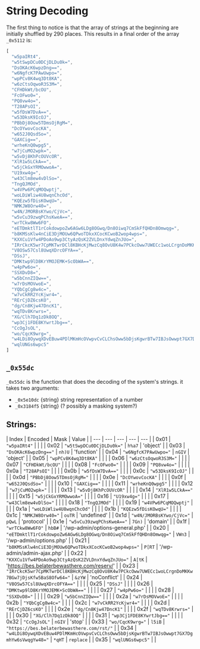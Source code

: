 # String Decoding

The first thing to notice is that the array of strings at the beginning are initially shuffled by 290 places.
This results in a final order of the array `_0x5112` is:
```js
[
  "w5paIRt4",
  "w5tSwpDCu0DCjDLDu0k=",
  "DsOKAcK6wpzDng==",
  "w6NgfcK7PAwUwpo=",
  "wpPCv8K4wq3Dt8KA",
  "w6zCtsOqwoR3S3M=",
  "CFHDkWt/bcOU",
  "FcOFwo0=",
  "PQ8vw4o=",
  "T28APsOI",
  "w5fDsW7DvA==",
  "w53DksK9IcOJ",
  "PBbDj8Oow5TDmsOjRgM=",
  "DcOYwovCocKA",
  "w652J0QsdSo=",
  "GAXCig==",
  "wrheKnQ0wpg5",
  "w7jCuMO2wpk=",
  "w5vDj8KhPcOUVcOR",
  "XlR1w5LCkA==",
  "w5jCkGxYRMOwwoA=",
  "U19xw4g=",
  "w43Clm8ew4vDlSo=",
  "TngQJMOd",
  "w4VPw6PCqMOQwptj",
  "woLDiWliw4U8wqnChcOd",
  "KQEzw5fDisKOwqU=",
  "NMKJW8Orw40=",
  "w4N/JMORBsKYwo/CjVc=",
  "w5vCu39zwqPChsKweA==",
  "wrTCkw8Ww6FO",
  "eETDmktlT1rCokdowpoZw6AGw6LDg8OGwq/Dn8Oiwq7CmSkFfQHDn8Omwqg=",
  "b8KMSsKlw4nCiE3DjMOUw6QPwoTDkxXCocKCwoB2wop4wps=",
  "KXXCu1Vfw4PDoAo9wp3CtyAzQsK2ZVLDnxYdwqZnJUo=",
  "IRrCkcK5wr7CpMKTwrDCl8KBHcKjMwzCq8OvU8K4w7PCkcOww7UWECc1woLCrgnDoMKKw7BGw7jDjsKfw5BaS8Ofw64=",
  "V8OSw57Csl8UwqXDrcOFYA==",
  "DSsJ",
  "DMKtwp9lD8KrYMOJEMK+ScObWA==",
  "w4pPw6o=",
  "SSXDvD8=",
  "w5bCnnZIQw==",
  "w7rDsMOVwoE=",
  "YQbCgCg8w4c=",
  "w7vCkRR2YcKjwr4=",
  "RErCjDZ6csKO",
  "dg/Cn8Kjw47DncK1",
  "wqTDv8Krwrs=",
  "XG/Clh7Dq1zDk8OQ",
  "wp3Cj1FDE8KYwrtJbg==",
  "CcOgJsOL",
  "wo/CqcK9wrg=",
  "w4LDi8OywqXDvEBuw4PDlMKmHcOVwpvCvCLChsOww5bDjsKgwrBTw7IBJsOwwpt7GX7DgmhYw6sVwqgYw48=",
  "wqlUNGs6wpc5"
]
```

## `_0x55dc`
`_0x55dc` is the function that does the decoding of the system's strings. it takes two arguments:
- `_0x5e10dc` {string} string representation of a number
- `_0x3184f5` {string} (? possibly a masking system?)

## Strings:

| Index | Encoded | Mask | Value |
| --- | --- | --- | --- | --- |
| 0x01 | `"w5paIRt4"` |  |  |
| 0x02 | `"w5tSwpDCu0DCjDLDu0k="` | `h%a7` | 'object' |
| 0x03 | `"DsOKAcK6wpzDng=="` | `nh)U` | 'function' |
| 0x04 | `"w6NgfcK7PAwUwpo="` | `nGIV` | 'object' |
| 0x05 | `"wpPCv8K4wq3Dt8KA"` |  |  |
| 0x06 | `"w6zCtsOqwoR3S3M="` |  |  |
| 0x07 | `"CFHDkWt/bcOU"` |  |  |
| 0x08 | `"FcOFwo0="` |  |  |
| 0x09 | `"PQ8vw4o="` |  |  |
| 0x0a | `"T28APsOI"` |  |  |
| 0x0b | `"w5fDsW7DvA=="` |  |  |
| 0x0c | `"w53DksK9IcOJ"` |  |  |
| 0x0d | `"PBbDj8Oow5TDmsOjRgM="` |  |  |
| 0x0e | `"DcOYwovCocKA"` |  |  |
| 0x0f | `"w652J0QsdSo="` |  |  |
| 0x10 | `"GAXCig=="` |  |  |
| 0x11 | `"wrheKnQ0wpg5"` |  |  |
| 0x12 | `"w7jCuMO2wpk="` |  |  |
| 0x13 | `"w5vDj8KhPcOUVcOR"` |  |  |
| 0x14 | `"XlR1w5LCkA=="` |  |  |
| 0x15 | `"w5jCkGxYRMOwwoA="` |  |  |
| 0x16 | `"U19xw4g="` |  |  |
| 0x17 | `"w43Clm8ew4vDlSo="` |  |  |
| 0x18 | `"TngQJMOd"` |  |  |
| 0x19 | `"w4VPw6PCqMOQwptj"` |  |  |
| 0x1a | `"woLDiWliw4U8wqnChcOd"` |  |  |
| 0x1b | `"KQEzw5fDisKOwqU="` |  |  |
| 0x1c | `"NMKJW8Orw40="` | `ouTR` | 'undefined' |
| 0x1d | `"w4N/JMORBsKYwo/CjVc="` | `pQwL` | 'protocol' |
| 0x1e | `"w5vCu39zwqPChsKweA=="` | `7Gn)` | 'domain' |
| 0x1f | `"wrTCkw8Ww6FO"` | `hbB#` | '/wp-admin/options-general.php' |
| 0x20 | `"eETDmktlT1rCokdowpoZw6AGw6LDg8OGwq/Dn8Oiwq7CmSkFfQHDn8Omwqg="` | `VWn3` | '/wp-admin/options.php' |
| 0x21 | `"b8KMSsKlw4nCiE3DjMOUw6QPwoTDkxXCocKCwoB2wop4wps="` | `P[RT` | '/wp-admin/admin-ajax.php' |
| 0x22 | `"KXXCu1Vfw4PDoAo9wp3CtyAzQsK2ZVLDnxYdwqZnJUo="` | `A[tK` | 'https://bes.belaterbewasthere.com/reserv/' |
| 0x23 | `"IRrCkcK5wr7CpMKTwrDCl8KBHcKjMwzCq8OvU8K4w7PCkcOww7UWECc1woLCrgnDoMKKw7BGw7jDjsKfw5BaS8Ofw64="` | `&zYW` | 'noConflict' |
| 0x24 | `"V8OSw57Csl8UwqXDrcOFYA=="` |  |  |
| 0x25 | `"DSsJ"` |  |  |
| 0x26 | `"DMKtwp9lD8KrYMOJEMK+ScObWA=="` |  |  |
| 0x27 | `"w4pPw6o="` |  |  |
| 0x28 | `"SSXDvD8="` |  |  |
| 0x29 | `"w5bCnnZIQw=="` |  |  |
| 0x2a | `"w7rDsMOVwoE="` |  |  |
| 0x2b | `"YQbCgCg8w4c="` |  |  |
| 0x2c | `"w7vCkRR2YcKjwr4="` |  |  |
| 0x2d | `"RErCjDZ6csKO"` |  |  |
| 0x2e | `"dg/Cn8Kjw47DncK1"` |  |  |
| 0x2f | `"wqTDv8Krwrs="` |  |  |
| 0x30 | `"XG/Clh7Dq1zDk8OQ"` |  |  |
| 0x31 | `"wp3Cj1FDE8KYwrtJbg=="` |  |  |
| 0x32 | `"CcOgJsOL"` | `nGIV` | 'stop' |
| 0x33 | `"wo/CqcK9wrg="` | `l5iB` | `"https://bes.belaterbewasthere.com/rst/"` |
| 0x34 | `"w4LDi8OywqXDvEBuw4PDlMKmHcOVwpvCvCLChsOww5bDjsKgwrBTw7IBJsOwwpt7GX7DgmhYw6sVwqgYw48="` | `*qHT` | `replace` |
| 0x35 | `"wqlUNGs6wpc5"` |  |
